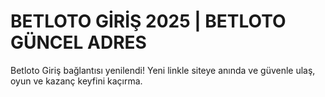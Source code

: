# BETLOTO GİRİŞ 2025 | BETLOTO GÜNCEL ADRES
Betloto Giriş bağlantısı yenilendi! Yeni linkle siteye anında ve güvenle ulaş, oyun ve kazanç keyfini kaçırma.
